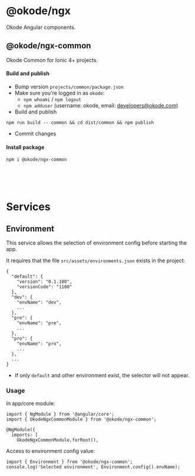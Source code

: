 # @okode/ngx

Okode Angular components.

## @okode/ngx-common

Okode Common for Ionic 4+ projects.

#### Build and publish

- Bump version `projects/common/package.json`
- Make sure you're logged in as `okode`:
   - `npm whoami` / `npm logout`
   - `npm adduser` (username: okode, email: developers@okode.com)
- Build and publish
```
npm run build -- common && cd dist/common && npm publish
```
- Commit changes

#### Install package

```
npm i @okode/ngx-common
```
<br><br><br>

# Services

## Environment
This service allows the selection of environment config before starting the app.

It requires that the file  `src/assets/environments.json` exists in the project: 

```
{
  "default": {
    "version": "0.1.100",
    "versionCode": "1100"
  },
  "dev": {
    "envName": "dev",
    ...
  },
  "pre": {
    "envName": "pre",
    ...
  },
  "pro": {
    "envName": "pro",
    ...
  },
  ...
}
```
* If only `default` and other environment exist, the selector will not appear.

### Usage

In app/core module:
```
import { NgModule } from '@angular/core';
import { OkodeNgxCommonModule } from '@okode/ngx-common';

@NgModule({
  imports: [
    OkodeNgxCommonModule.forRoot(),
```
Access to environment config value:
```
import { Environment } from '@okode/ngx-common';
console.log('Selected environment', Environment.config().envName);
```
